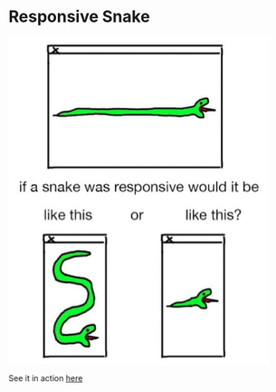 # Responsive Snake

![if a snake was responsive would it slither or shrink?](responsive-snake.jpg "Responsive snake")

See it in action [here](https://luka-bacic.github.io/responsive-snake/)
